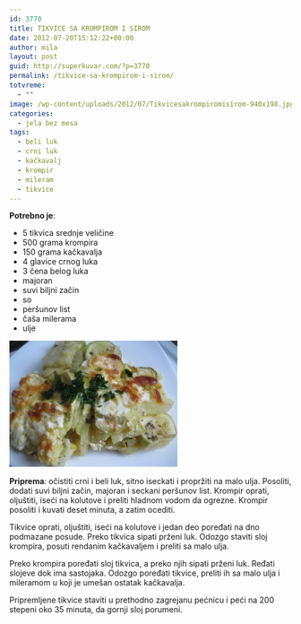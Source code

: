 ```yaml
---
id: 3770
title: TIKVICE SA KROMPIROM I SIROM
date: 2012-07-20T15:12:22+00:00
author: mila
layout: post
guid: http://superkuvar.com/?p=3770
permalink: /tikvice-sa-krompirom-i-sirom/
totvreme:
  - ""
image: /wp-content/uploads/2012/07/Tikvicesakrompiromisirom-940x198.jpg
categories:
  - jela bez mesa
tags:
  - beli luk
  - crni luk
  - kačkavalj
  - krompir
  - mileram
  - tikvice
---
```

**Potrebno je**:

  * 5 tikvica srednje veličine
  * 500 grama krompira
  * 150 grama kačkavalja
  * 4 glavice crnog luka
  * 3 čena belog luka
  * majoran
  * suvi biljni začin
  * so
  * peršunov list
  * čaša milerama
  * ulje

<img class="alignnone size-medium wp-image-3771" title="Tikvicesakrompiromisirom" src="/wp-content/uploads/2012/07/Tikvicesakrompiromisirom-300x225.jpg" alt="" width="300" height="225" /> 

**Priprema**: očistiti crni i beli luk, sitno iseckati i propržiti na malo ulja. Posoliti, dodati suvi biljni začin, majoran i seckani peršunov list. Krompir oprati, oljuštiti, iseći na kolutove i preliti hladnom vodom da ogrezne. Krompir posoliti i kuvati deset minuta, a zatim ocediti.

Tikvice oprati, oljuštiti, iseći na kolutove i jedan deo poređati na dno podmazane posude. Preko tikvica sipati prženi luk. Odozgo staviti sloj krompira, posuti rendanim kačkavaljem i preliti sa malo ulja.

Preko krompira poređati sloj tikvica, a preko njih sipati prženi luk. Ređati slojeve dok ima sastojaka. Odozgo poređati tikvice, preliti ih sa malo ulja i mileramom u koji je umešan ostatak kačkavalja.

Pripremljene tikvice staviti u prethodno zagrejanu pećnicu i peći na 200 stepeni oko 35 minuta, da gornji sloj porumeni.